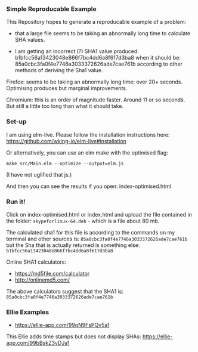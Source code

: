 ### Simple Reproducable Example

This Repository hopes to generate a reproducable example of a problem: 

* that a large file seems to be taking an abnormally long time to calculate SHA values.

* I am getting an incorrect (?) SHA1 value produced: b1bfcc56a13423048e866f7bc4dd6a8f617d3ba8 when it should be: 85a0cbc3fa0f4e7746a3033372626ade7cae761b according to other methods of deriving the Sha1 value.

Firefox: seems to be taking an abnormally long time: over 20+ seconds. Optimising produces but marginal improvements.

Chromium: this is an order of magnitude faster. Around 11 or so seconds. But still a little too long than what it should take.

### Set-up
I am using elm-live. Please follow the installation instructions here: https://github.com/wking-io/elm-live#installation

Or alternatively, you can use an elm make with the optimised flag:

```
make src/Main.elm --optimize --output=elm.js
```

(I have not uglified that js.)

And then you can see the results if you open: index-optimised.html

### Run it!

Click on index-optimised.html or index.html and upload the file contained in the folder: `skypeforlinux-64.deb` - which is a file about 80 mb.

The calculated sha1 for this file is according to the commands on my terminal and other sources is: `85a0cbc3fa0f4e7746a3033372626ade7cae761b` but the Sha that is actually returned is something else: `b1bfcc56a13423048e866f7bc4dd6a8f617d3ba8`

Online SHA1 calculators: 

* https://md5file.com/calculator
* http://onlinemd5.com/

The above calculators suggest that the SHA1 is: `85a0cbc3fa0f4e7746a3033372626ade7cae761b`


### Ellie Examples

* https://ellie-app.com/99qN9FsPQv5a1

This Ellie adds time stamps but does not display SHAs: https://ellie-app.com/99bBskZ3vDJa1






